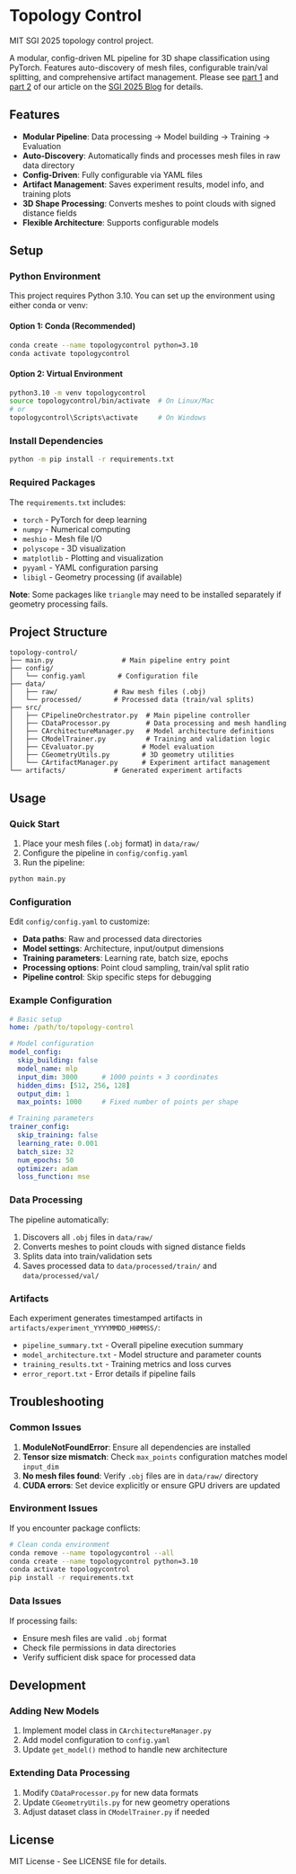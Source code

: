 # Topology Control
MIT SGI 2025 topology control project.

A modular, config-driven ML pipeline for 3D shape classification using PyTorch. Features auto-discovery of mesh files, configurable train/val splitting, and comprehensive artifact management.  Please see [part 1](https://summergeometry.org/sgi2025/topology-control-training-a-deepsdf-1-2/) and [part 2](https://summergeometry.org/sgi2025/topology-control-pathfinding-for-genus-preservation-2-2/) of our article on the [SGI 2025 Blog](https://summergeometry.org/sgi2025/) for details.  

## Features

- **Modular Pipeline**: Data processing → Model building → Training → Evaluation
- **Auto-Discovery**: Automatically finds and processes mesh files in raw data directory
- **Config-Driven**: Fully configurable via YAML files
- **Artifact Management**: Saves experiment results, model info, and training plots
- **3D Shape Processing**: Converts meshes to point clouds with signed distance fields
- **Flexible Architecture**: Supports configurable models

## Setup

### Python Environment

This project requires Python 3.10. You can set up the environment using either conda or venv:

#### Option 1: Conda (Recommended)
```bash
conda create --name topologycontrol python=3.10
conda activate topologycontrol
```

#### Option 2: Virtual Environment
```bash
python3.10 -m venv topologycontrol
source topologycontrol/bin/activate  # On Linux/Mac
# or
topologycontrol\Scripts\activate     # On Windows
```

### Install Dependencies

```bash
python -m pip install -r requirements.txt
```

### Required Packages

The `requirements.txt` includes:
- `torch` - PyTorch for deep learning
- `numpy` - Numerical computing
- `meshio` - Mesh file I/O
- `polyscope` - 3D visualization
- `matplotlib` - Plotting and visualization
- `pyyaml` - YAML configuration parsing
- `libigl` - Geometry processing (if available)

**Note**: Some packages like `triangle` may need to be installed separately if geometry processing fails.

## Project Structure

```
topology-control/
├── main.py                 # Main pipeline entry point
├── config/
│   └── config.yaml        # Configuration file
├── data/
│   ├── raw/              # Raw mesh files (.obj)
│   └── processed/        # Processed data (train/val splits)
├── src/
│   ├── CPipelineOrchestrator.py  # Main pipeline controller
│   ├── CDataProcessor.py         # Data processing and mesh handling
│   ├── CArchitectureManager.py   # Model architecture definitions
│   ├── CModelTrainer.py          # Training and validation logic
│   ├── CEvaluator.py            # Model evaluation
│   ├── CGeometryUtils.py        # 3D geometry utilities
│   └── CArtifactManager.py      # Experiment artifact management
└── artifacts/            # Generated experiment artifacts
```

## Usage

### Quick Start

1. Place your mesh files (`.obj` format) in `data/raw/`
2. Configure the pipeline in `config/config.yaml`
3. Run the pipeline:

```bash
python main.py
```

### Configuration

Edit `config/config.yaml` to customize:

- **Data paths**: Raw and processed data directories
- **Model settings**: Architecture, input/output dimensions
- **Training parameters**: Learning rate, batch size, epochs
- **Processing options**: Point cloud sampling, train/val split ratio
- **Pipeline control**: Skip specific steps for debugging

### Example Configuration

```yaml
# Basic setup
home: /path/to/topology-control

# Model configuration
model_config:
  skip_building: false
  model_name: mlp
  input_dim: 3000      # 1000 points × 3 coordinates
  hidden_dims: [512, 256, 128]
  output_dim: 1
  max_points: 1000     # Fixed number of points per shape

# Training parameters
trainer_config:
  skip_training: false
  learning_rate: 0.001
  batch_size: 32
  num_epochs: 50
  optimizer: adam
  loss_function: mse
```

### Data Processing

The pipeline automatically:
1. Discovers all `.obj` files in `data/raw/`
2. Converts meshes to point clouds with signed distance fields
3. Splits data into train/validation sets
4. Saves processed data to `data/processed/train/` and `data/processed/val/`

### Artifacts

Each experiment generates timestamped artifacts in `artifacts/experiment_YYYYMMDD_HHMMSS/`:
- `pipeline_summary.txt` - Overall pipeline execution summary
- `model_architecture.txt` - Model structure and parameter counts
- `training_results.txt` - Training metrics and loss curves
- `error_report.txt` - Error details if pipeline fails

## Troubleshooting

### Common Issues

1. **ModuleNotFoundError**: Ensure all dependencies are installed
2. **Tensor size mismatch**: Check `max_points` configuration matches model `input_dim`
3. **No mesh files found**: Verify `.obj` files are in `data/raw/` directory
4. **CUDA errors**: Set device explicitly or ensure GPU drivers are updated

### Environment Issues

If you encounter package conflicts:
```bash
# Clean conda environment
conda remove --name topologycontrol --all
conda create --name topologycontrol python=3.10
conda activate topologycontrol
pip install -r requirements.txt
```

### Data Issues

If processing fails:
- Ensure mesh files are valid `.obj` format
- Check file permissions in data directories
- Verify sufficient disk space for processed data

## Development

### Adding New Models

1. Implement model class in `CArchitectureManager.py`
2. Add model configuration to `config.yaml`
3. Update `get_model()` method to handle new architecture

### Extending Data Processing

1. Modify `CDataProcessor.py` for new data formats
2. Update `CGeometryUtils.py` for new geometry operations
3. Adjust dataset class in `CModelTrainer.py` if needed

## License

MIT License - See LICENSE file for details.

